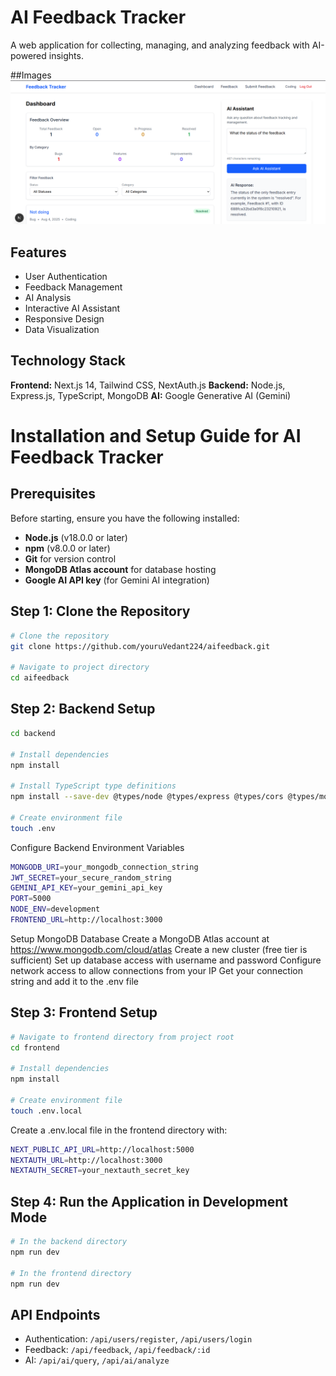 # AI Feedback Tracker

A web application for collecting, managing, and analyzing feedback with AI-powered insights.

##Images
![Screenshot](screenshot/ss.png)

## Features

- User Authentication
- Feedback Management
- AI Analysis
- Interactive AI Assistant
- Responsive Design
- Data Visualization

## Technology Stack

**Frontend:** Next.js 14, Tailwind CSS, NextAuth.js
**Backend:** Node.js, Express.js, TypeScript, MongoDB
**AI:** Google Generative AI (Gemini)
# Installation and Setup Guide for AI Feedback Tracker

## Prerequisites

Before starting, ensure you have the following installed:

- **Node.js** (v18.0.0 or later)
- **npm** (v8.0.0 or later)
- **Git** for version control
- **MongoDB Atlas account** for database hosting
- **Google AI API key** (for Gemini AI integration)

## Step 1: Clone the Repository

```bash
# Clone the repository
git clone https://github.com/youruVedant224/aifeedback.git

# Navigate to project directory
cd aifeedback
```
## Step 2: Backend Setup
```bash
cd backend

# Install dependencies
npm install

# Install TypeScript type definitions
npm install --save-dev @types/node @types/express @types/cors @types/morgan @types/compression @types/jsonwebtoken @types/bcrypt

# Create environment file
touch .env
```
Configure Backend Environment Variables
```bash
MONGODB_URI=your_mongodb_connection_string
JWT_SECRET=your_secure_random_string
GEMINI_API_KEY=your_gemini_api_key
PORT=5000
NODE_ENV=development
FRONTEND_URL=http://localhost:3000
```
Setup MongoDB Database
Create a MongoDB Atlas account at https://www.mongodb.com/cloud/atlas
Create a new cluster (free tier is sufficient)
Set up database access with username and password
Configure network access to allow connections from your IP
Get your connection string and add it to the .env file

## Step 3: Frontend Setup
```bash
# Navigate to frontend directory from project root
cd frontend

# Install dependencies
npm install

# Create environment file
touch .env.local
```
Create a .env.local file in the frontend directory with:
```bash
NEXT_PUBLIC_API_URL=http://localhost:5000
NEXTAUTH_URL=http://localhost:3000
NEXTAUTH_SECRET=your_nextauth_secret_key
```
## Step 4: Run the Application in Development Mode

```bash
# In the backend directory
npm run dev

# In the frontend directory
npm run dev
```

## API Endpoints

- Authentication: `/api/users/register`, `/api/users/login`
- Feedback: `/api/feedback`, `/api/feedback/:id`
- AI: `/api/ai/query`, `/api/ai/analyze`




